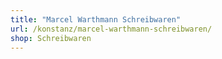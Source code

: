 ```yaml
---
title: "Marcel Warthmann Schreibwaren"
url: /konstanz/marcel-warthmann-schreibwaren/
shop: Schreibwaren
---
```

